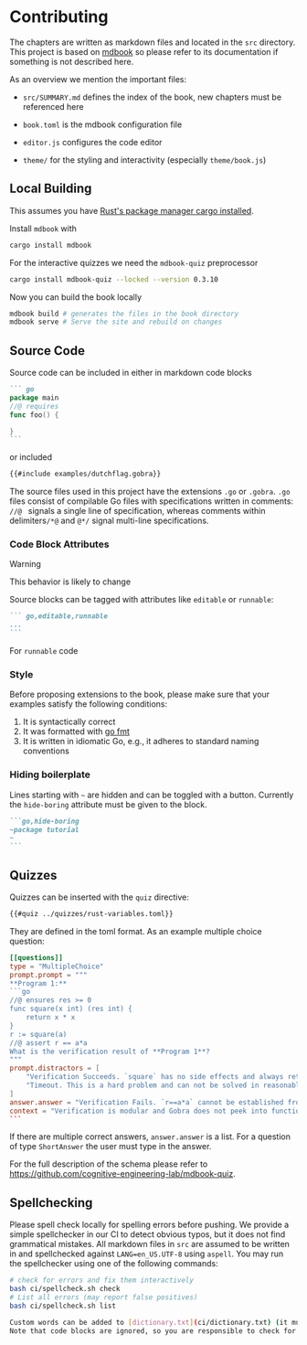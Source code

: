 # Contributing

The chapters are written as markdown files and located in the `src` directory.
This project is based on [mdbook](https://rust-lang.github.io/mdBook/) so please refer to its documentation if something is not described here.

As an overview we mention the important files:

- `src/SUMMARY.md` defines the index of the book, new chapters must be referenced here

- `book.toml` is the mdbook configuration file

- `editor.js` configures the code editor

- `theme/` for the styling and interactivity (especially `theme/book.js`)

## Local Building
This assumes you have [Rust's package manager cargo installed](https://doc.rust-lang.org/cargo/getting-started/installation.html).

Install `mdbook` with
``` sh
cargo install mdbook
```

For the interactive quizzes we need the `mdbook-quiz` preprocessor
``` sh
cargo install mdbook-quiz --locked --version 0.3.10
```

Now you can build the book locally

``` sh
mdbook build # generates the files in the book directory
mdbook serve # Serve the site and rebuild on changes
```


## Source Code
Source code can be included in either in markdown code blocks
````markdown
``` go
package main
//@ requires
func foo() {

}
```
````
or included
```markdown
{{#include examples/dutchflag.gobra}}
```

The source files used in this project have the extensions `.go` or `.gobra`. `.go` files consist of compilable Go files with specifications written in comments: `//@ ` signals a single line of specification, whereas comments within delimiters`/*@` and `@*/` signal multi-line specifications.


### Code Block Attributes
> [!WARNING]
> This behavior is likely to change

Source blocks can be tagged with attributes like `editable` or `runnable`:
````markdown
``` go,editable,runnable
...
```
````
For `runnable` code

### Style
Before proposing extensions to the book, please make sure that your examples satisfy the following conditions:
1. It is syntactically correct
2. It was formatted with [go fmt](https://go.dev/blog/gofmt)
3. It is written in idiomatic Go, e.g., it adheres to standard naming conventions

### Hiding boilerplate
Lines starting with `~` are hidden and can be toggled with a button. Currently the `hide-boring` attribute must be given to the block.
````markdown
```go,hide-boring
~package tutorial
~
```
````

## Quizzes
Quizzes can be inserted with the `quiz` directive:
``` markdown
{{#quiz ../quizzes/rust-variables.toml}}
```
They are defined in the toml format.
As an example multiple choice question:
```` toml
[[questions]]
type = "MultipleChoice"
prompt.prompt = """
**Program 1:**
```go
//@ ensures res >= 0
func square(x int) (res int) {
	return x * x
}
r := square(a)
//@ assert r == a*a
What is the verification result of **Program 1**?
"""
prompt.distractors = [
	"Verification Succeeds. `square` has no side effects and always returns `a*a`. Hence the assertion passes.",
	"Timeout. This is a hard problem and can not be solved in reasonable time.",
]
answer.answer = "Verification Fails. `r==a*a` cannot be established from the postcondition."
context = "Verification is modular and Gobra does not peek into function definitions."
```
````
If there are multiple correct answers, `answer.answer` is a list.
For a question of type `ShortAnswer` the user must type in the answer.

For the full description of the schema please refer to <https://github.com/cognitive-engineering-lab/mdbook-quiz>.

## Spellchecking
Please spell check locally for spelling errors before pushing.
We provide a simple spellchecker in our CI to detect obvious typos, but it does not find grammatical mistakes.
All markdown files in `src` are  assumed to be written in and spellchecked against `LANG=en_US.UTF-8` using `aspell`.
You may run the spellchecker using one of the following commands:
```sh
# check for errors and fix them interactively
bash ci/spellcheck.sh check
# List all errors (may report false positives)
bash ci/spellcheck.sh list

Custom words can be added to [dictionary.txt](ci/dictionary.txt) (it must remain sorted).
Note that code blocks are ignored, so you are responsible to check for typos in comments and identifiers.

